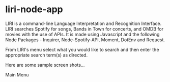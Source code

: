 # liri-node-app

LIRI is a command-line Language Interpretation and Recognition Interface.  LIRI searches Spotify for songs, Bands in Town for concerts, and OMDB for movies with the use of APIs.  It is made using Javascript and the following Node Packages - Inquirer, Node-Spotify-API, Moment, DotEnv and Request.

From LIRI's menu select what you would like to search and then enter the appropriate search term(s) as directed.

Here are some sample screen shots...

  Main Menu 
